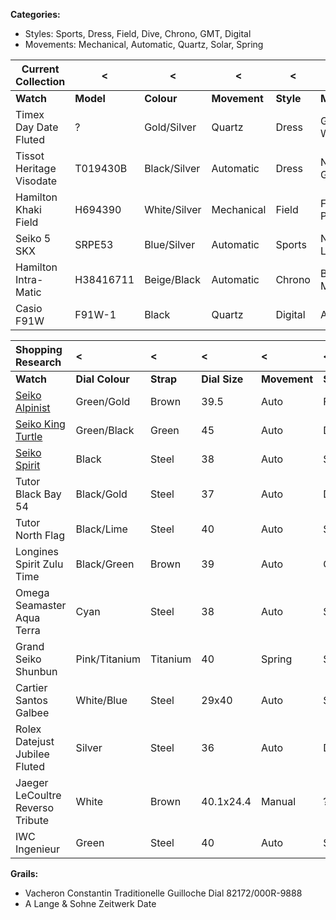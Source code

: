 
**Categories:**
- Styles:  Sports, Dress, Field, Dive, Chrono, GMT, Digital
- Movements: Mechanical, Automatic, Quartz, Solar, Spring

| Current Collection       | <         | <            | <            | <         | <                   |
| ------------------------ | --------- | ------------ | ------------ | --------- | ------------------- |
| **Watch**                | **Model** | **Colour**   | **Movement** | **Style** | **Meaning**         |
| Timex Day Date Fluted    | ?         | Gold/Silver  | Quartz       | Dress     | Granddad's Watch    |
| Tissot Heritage Visodate | T019430B  | Black/Silver | Automatic    | Dress     | Nannan's Grad Gift  |
| Hamilton Khaki Field     | H694390   | White/Silver | Mechanical   | Field     | First HPE Promotion |
| Seiko 5 SKX              | SRPE53    | Blue/Silver  | Automatic    | Sports    | NA - Sell Later     |
| Hamilton Intra-Matic     | H38416711 | Beige/Black  | Automatic    | Chrono    | Britt Mentorship    |
| Casio F91W               | F91W-1    | Black        | Quartz       | Digital   | Aiden Gift          |

| Shopping Research                | <               | <         | <             | <            | <         | <          |
| :------------------------------- | :-------------- | :-------- | :------------ | :----------- | :-------- | :--------- |
| **Watch**                        | **Dial Colour** | **Strap** | **Dial Size** | **Movement** | **Style** | **Retail** |
| [Seiko Alpinist](https://teddybaldassarre.com/products/spb210-prospex-alpinist-automatic-gold-finish-39-5mm-green-on-strap)| Green/Gold      | Brown     | 39.5          | Auto         | Field     | 620        |
| [Seiko King Turtle](https://teddybaldassarre.com/products/prospex-sea-srpe93)| Green/Black     | Green     | 45            | Auto         | Dive      | 596        |
| [Seiko Spirit](https://www.chrono24.com/seiko/spirit--id42956884.htm?searchHash=6631110d_dhardS&pos=2)| Black     | Steel     | 38            | Auto         | Sport | 596        |
| Tutor Black Bay 54               | Black/Gold      | Steel     | 37            | Auto         | Dive      | 4000       |
| Tutor North Flag                 | Black/Lime      | Steel     | 40            | Auto         | Sport     | 4000       |
| Longines Spirit Zulu Time        | Black/Green     | Brown     | 39            | Auto         | GMT       | 5000       |
| Omega Seamaster Aqua Terra       | Cyan            | Steel     | 38            | Auto         | Sport     | 6600       |
| Grand Seiko Shunbun              | Pink/Titanium   | Titanium  | 40            | Spring       | Sport     | 6600       |
| Cartier Santos Galbee            | White/Blue      | Steel     | 29x40         | Auto         | Sport     | 5000       |
| Rolex Datejust Jubilee Fluted    | Silver          | Steel     | 36            | Auto         | Dress     | 9050       |
| Jaeger LeCoultre Reverso Tribute | White           | Brown     | 40.1x24.4     | Manual       | ?         | 8900       |
| IWC Ingenieur                    | Green           | Steel     | 40            | Auto         | Sport     | 11700      |

**Grails:**
- Vacheron Constantin Traditionelle Guilloche Dial 82172/000R-9888
- A Lange & Sohne Zeitwerk Date